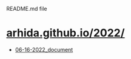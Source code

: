 README.md file


# [arhida.github.io/2022/](https://arhida.github.io/2022/)

  - [06-16-2022_document](/06-16-2022_document)
